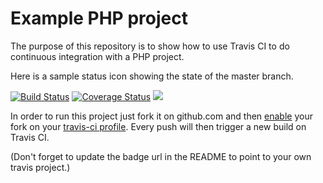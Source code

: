Example PHP project
===================

The purpose of this repository is to show how to use Travis CI to do
continuous integration with a PHP project.

Here is a sample status icon showing the state of the master branch.

[![Build Status](https://travis-ci.com/poing/php-example.svg?branch=master)](https://travis-ci.com/poing/php-example)
[![Coverage Status](https://coveralls.io/repos/github/poing/php-example/badge.svg?branch=master)](https://coveralls.io/github/poing/php-example?branch=master)
<img src="https://img.shields.io/static/v1.svg?label=purpose&message=testing&color=orange">

In order to run this project just fork it on github.com and then [enable](http://about.travis-ci.org/docs/user/getting-started/)
your fork on your [travis-ci profile](http://travis-ci.org/profile). Every push will then trigger a new build on Travis CI.

(Don't forget to update the badge url in the README to point to your own travis project.)
